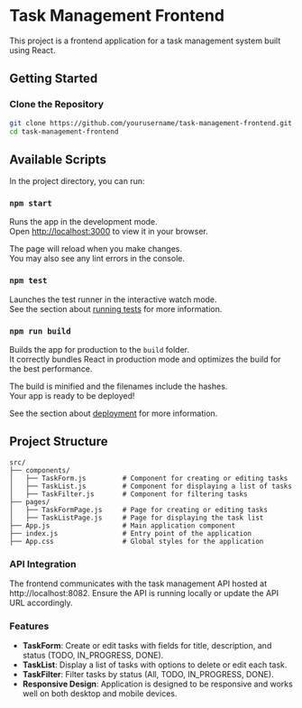 
# Task Management Frontend

This project is a frontend application for a task management system built using React.

## Getting Started

### Clone the Repository

```sh
git clone https://github.com/yourusername/task-management-frontend.git
cd task-management-frontend
```

## Available Scripts

In the project directory, you can run:

### `npm start`

Runs the app in the development mode.\
Open [http://localhost:3000](http://localhost:3000) to view it in your browser.

The page will reload when you make changes.\
You may also see any lint errors in the console.

### `npm test`

Launches the test runner in the interactive watch mode.\
See the section about [running tests](https://facebook.github.io/create-react-app/docs/running-tests) for more information.

### `npm run build`

Builds the app for production to the `build` folder.\
It correctly bundles React in production mode and optimizes the build for the best performance.

The build is minified and the filenames include the hashes.\
Your app is ready to be deployed!

See the section about [deployment](https://facebook.github.io/create-react-app/docs/deployment) for more information.

## Project Structure

```plaintext
src/
├── components/
│   ├── TaskForm.js         # Component for creating or editing tasks
│   ├── TaskList.js         # Component for displaying a list of tasks
│   ├── TaskFilter.js       # Component for filtering tasks
├── pages/
│   ├── TaskFormPage.js     # Page for creating or editing tasks
│   ├── TaskListPage.js     # Page for displaying the task list
├── App.js                  # Main application component
├── index.js                # Entry point of the application
├── App.css                 # Global styles for the application

```

### API Integration
The frontend communicates with the task management API hosted at http://localhost:8082. Ensure the API is running locally or update the API URL accordingly.

### Features

- **TaskForm**: Create or edit tasks with fields for title, description, and status (TODO, IN_PROGRESS, DONE).
- **TaskList**: Display a list of tasks with options to delete or edit each task.
- **TaskFilter**: Filter tasks by status (All, TODO, IN_PROGRESS, DONE).
- **Responsive Design**: Application is designed to be responsive and works well on both desktop and mobile devices.
